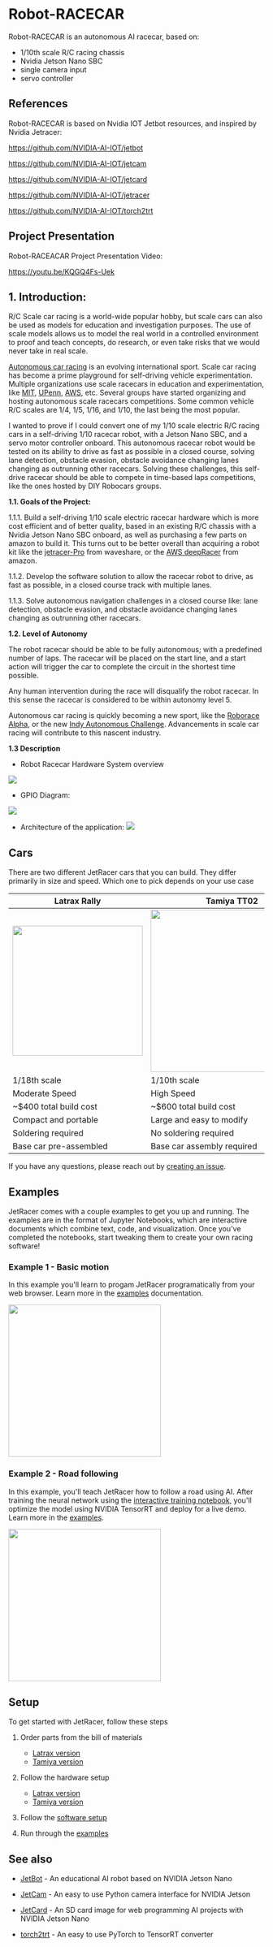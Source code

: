 # Robot-RACECAR

Robot-RACECAR is an autonomous AI racecar, based on:
* 1/10th scale R/C racing chassis
* Nvidia Jetson Nano SBC
* single camera input
* servo controller 


## References

Robot-RACECAR is based on Nvidia IOT Jetbot resources, and inspired by Nvidia Jetracer:

https://github.com/NVIDIA-AI-IOT/jetbot

https://github.com/NVIDIA-AI-IOT/jetcam

https://github.com/NVIDIA-AI-IOT/jetcard

https://github.com/NVIDIA-AI-IOT/jetracer

https://github.com/NVIDIA-AI-IOT/torch2trt


## Project Presentation
Robot-RACEACAR Project Presentation Video:

https://youtu.be/KQGQ4Fs-Uek



## 1. Introduction:

R/C Scale car racing is a world-wide popular hobby, but scale cars can also be used as models for education and investigation purposes. The use of scale models allows us to model the real world in a controlled environment to proof and teach concepts, do research, or even take risks that we would never take in real scale.

[Autonomous car racing](https://en.wikipedia.org/wiki/Autonomous_racing#:~:text=Autonomous%20or%20self%2Ddriving%20racing,E%20spin%2Doff%20series%20Roborace.) is an evolving international sport. Scale car racing has become a prime playground for self-driving vehicle experimentation. Multiple organizations use scale racecars in education and experimentation, like [MIT](https://racecar.mit.edu/), [UPenn](https://f1tenth.org/), [AWS](https://aws.amazon.com/deepracer/), etc. Several groups have started organizing and hosting autonomous scale racecars competitions. Some common vehicle R/C scales are 1/4, 1/5, 1/16, and 1/10, the last being the most popular.

I wanted to prove if I could convert one of my 1/10 scale electric R/C racing cars in a self-driving 1/10 racecar robot, with a Jetson Nano SBC, and a servo motor controller onboard. This autonomous racecar robot would be tested on its ability to drive as fast as possible in a closed course, solving lane detection, obstacle evasion, obstacle avoidance changing lanes changing as outrunning other racecars. Solving these challenges, this self-drive racecar should be able to compete in time-based laps competitions, like the ones hosted by DIY Robocars groups.

**1.1. Goals of the Project:**
  
 1.1.1. Build a self-driving 1/10 scale electric racecar hardware which is more cost efficient and of better quality, based in an existing R/C chassis with a Nvidia Jetson Nano SBC onboard, as well as purchasing a few parts on amazon to build it. This turns out to be better overall than acquiring a robot kit like the [jetracer-Pro](https://www.waveshare.com/jetracer-pro-ai-kit.htm) from waveshare, or the [AWS deepRacer](https://www.amazon.com/dp/B07JMHRKQG) from amazon.

1.1.2. Develop the software solution to allow the racecar robot to drive, as fast as possible, in a closed course track with multiple lanes.

1.1.3. Solve autonomous navigation challenges in a closed course like: lane detection, obstacle evasion, and obstacle avoidance changing lanes changing as outrunning other racecars.

**1.2. Level of Autonomy**

The robot racecar should be able to be fully autonomous; with a predefined number of laps. The racecar will be placed on the start line, and a start action will trigger the car to complete the circuit in the shortest time possible.

Any human intervention during the race will disqualify the robot racecar. In this sense the racecar is considered to be within autonomy level 5.

Autonomous car racing is quickly becoming a new sport, like the [Roborace Alpha](https://en.wikipedia.org/wiki/Roborace), or the new [Indy Autonomous Challenge](https://www.indyautonomouschallenge.com/). Advancements in scale car racing will contribute to this nascent industry.

**1.3 Description**

- Robot Racecar Hardware System overview

![](RackMultipart20210512-4-7shque_html_ab00d50affbf0700.gif)

- GPIO Diagram:

![](RackMultipart20210512-4-7shque_html_f95526e0bbfeb7ca.gif)

- Architecture of the application:
 ![](RackMultipart20210512-4-7shque_html_13c169975070f9de.gif)
 
 
 
## Cars

There are two different JetRacer cars that you can build.  They differ primarily in size and speed.  Which one to pick depends on your use case

|  Latrax Rally | Tamiya TT02 |
|--------------|---------------|
| <img src="https://user-images.githubusercontent.com/25759564/67250038-b1c22e00-f41e-11e9-82d2-bbb17526310b.jpg" width=256>  | <img src="https://user-images.githubusercontent.com/25759564/67250039-b1c22e00-f41e-11e9-931f-98c1729550d0.jpg" width=320>  | 
| 1/18th scale |  1/10th scale |
| Moderate Speed  |  High Speed  |
| ~$400 total build cost | ~$600 total build cost |
| Compact and portable |  Large and easy to modify |
| Soldering required |  No soldering required  |
| Base car pre-assembled | Base car assembly required |

If you have any questions, please reach out by [creating an issue](../..//issues).


## Examples

JetRacer comes with a couple examples to get you up and running.  The examples are in the format of Jupyter Notebooks, which are interactive documents which combine text, code, and visualization.  Once you've completed the notebooks, start tweaking them to create your own racing software!

### Example 1 - Basic motion

In this example you'll learn to progam JetRacer programatically from your web browser.  Learn more in the [examples](docs/examples.md) documentation.

<img src="https://user-images.githubusercontent.com/4212806/60383497-68d90a80-9a26-11e9-9a18-778b7d3a3221.gif" height=300/>

### Example 2 - Road following

In this example, you'll teach JetRacer how to follow a road using AI.  After training the neural network using the [interactive training notebook](notebooks/interactive_regression.ipynb), you'll optimize the model using NVIDIA TensorRT and deploy for a live demo. Learn more in the [examples](docs/examples.md).

<img src="https://user-images.githubusercontent.com/4212806/60383389-bd7b8600-9a24-11e9-9f64-926e5edb52cc.gif" height=300/>

## Setup

To get started with JetRacer, follow these steps

1. Order parts from the bill of materials

    - [Latrax version](docs/latrax/bill_of_materials.md) 
    - [Tamiya version](docs/tamiya/bill_of_materials.md) 

2. Follow the hardware setup

    - [Latrax version](docs/latrax/hardware_setup.md) 
    - [Tamiya version](docs/tamiya/hardware_setup.md) 

3. Follow the [software setup](docs/software_setup.md)
4. Run through the [examples](docs/examples.md)

## See also

* [JetBot](http://github.com/NVIDIA-AI-IOT/jetbot) - An educational AI robot based on NVIDIA Jetson Nano

* [JetCam](http://github.com/NVIDIA-AI-IOT/jetcam) - An easy to use Python camera interface for NVIDIA Jetson
* [JetCard](http://github.com/NVIDIA-AI-IOT/jetcard) - An SD card image for web programming AI projects with NVIDIA Jetson Nano
* [torch2trt](http://github.com/NVIDIA-AI-IOT/torch2trt) - An easy to use PyTorch to TensorRT converter
